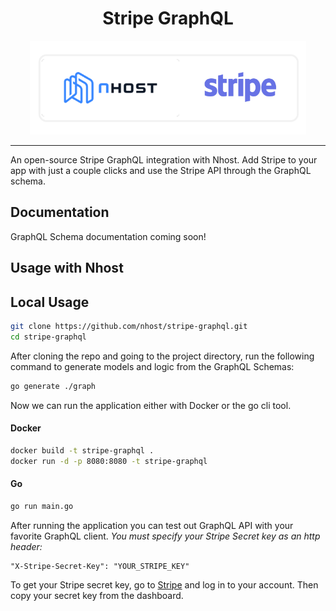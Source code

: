 <p align="center">
  <h1 align="center">Stripe GraphQL</h1>
  <p align="center">
    <img src="https://github.com/nhost/stripe-graphql/blob/master/logo.png" height="150">
  </p>
</p>

-----

An open-source Stripe GraphQL integration with Nhost. Add Stripe to your app with just a couple clicks and use the Stripe API through the GraphQL schema.

## Documentation

GraphQL Schema documentation coming soon!

## Usage with Nhost

## Local Usage

```bash
git clone https://github.com/nhost/stripe-graphql.git
cd stripe-graphql
```

After cloning the repo and going to the project directory, run the following command to generate models and logic from the GraphQL Schemas:

```bash 
go generate ./graph
```

Now we can run the application either with Docker or the go cli tool.

#### Docker

```bash
docker build -t stripe-graphql .
docker run -d -p 8080:8080 -t stripe-graphql
```

#### Go

```bash
go run main.go
```

After running the application you can test out GraphQL API with your favorite GraphQL client. *You must specify your Stripe Secret key as an http header:*

```HTTP
"X-Stripe-Secret-Key": "YOUR_STRIPE_KEY"
```

To get your Stripe secret key, go to [Stripe](https://stripe.com) and log in to your account. Then copy your secret key from the dashboard.
